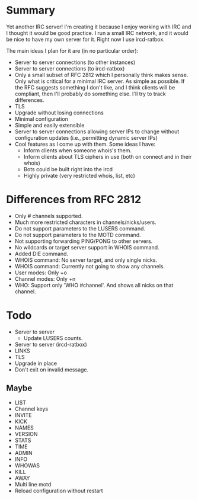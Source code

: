 # Summary

Yet another IRC server! I'm creating it because I enjoy working with IRC and I
thought it would be good practice. I run a small IRC network, and it would be
nice to have my own server for it. Right now I use ircd-ratbox.

The main ideas I plan for it are (in no particular order):

  * Server to server connections (to other instances)
  * Server to server connections (to ircd-ratbox)
  * Only a small subset of RFC 2812 which I personally think makes sense. Only
    what is critical for a minimal IRC server. As simple as possible. If the
    RFC suggests something I don't like, and I think clients will be compliant,
    then I'll probably do something else. I'll try to track differences.
  * TLS
  * Upgrade without losing connections
  * Minimal configuration
  * Simple and easily extensible
  * Server to server connections allowing server IPs to change without
    configuration updates (i.e., permitting dynamic server IPs)
  * Cool features as I come up with them. Some ideas I have:
    * Inform clients when someone whois's them.
    * Inform clients about TLS ciphers in use (both on connect and in their
      whois)
    * Bots could be built right into the ircd
    * Highly private (very restricted whois, list, etc)


# Differences from RFC 2812

  * Only # channels supported.
  * Much more restricted characters in channels/nicks/users.
  * Do not support parameters to the LUSERS command.
  * Do not support parameters to the MOTD command.
  * Not supporting forwarding PING/PONG to other servers.
  * No wildcards or target server support in WHOIS command.
  * Added DIE command.
  * WHOIS command: No server target, and only single nicks.
  * WHOIS command: Currently not going to show any channels.
  * User modes: Only +o
  * Channel modes: Only +n
  * WHO: Support only 'WHO #channel'. And shows all nicks on that channel.


# Todo

  * Server to server
    * Update LUSERS counts.
  * Server to server (ircd-ratbox)
  * LINKS
  * TLS
  * Upgrade in place
  * Don't exit on invalid message.


## Maybe

  * LIST
  * Channel keys
  * INVITE
  * KICK
  * NAMES
  * VERSION
  * STATS
  * TIME
  * ADMIN
  * INFO
  * WHOWAS
  * KILL
  * AWAY
  * Multi line motd
  * Reload configuration without restart
